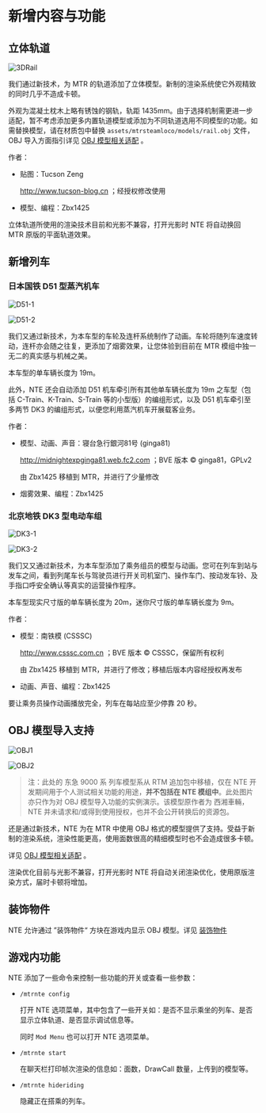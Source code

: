 # 新增内容与功能



## 立体轨道

![3DRail](img/3drail1.jpg)

我们通过新技术，为 MTR 的轨道添加了立体模型。新制的渲染系统使它外观精致的同时几乎不造成卡顿。

外观为混凝土枕木上略有锈蚀的钢轨，轨距 1435mm。由于选择机制需更进一步适配，暂不考虑添加更多内置轨道模型或添加为不同轨道选用不同模型的功能。如需替换模型，请在材质包中替换 `assets/mtrsteamloco/models/rail.obj` 文件，OBJ 导入方面指引详见 [OBJ 模型相关适配](objschem.md) 。

作者：

- 贴图：Tucson Zeng

  http://www.tucson-blog.cn ；经授权修改使用

- 模型、编程：Zbx1425

立体轨道所使用的渲染技术目前和光影不兼容，打开光影时 NTE 将自动换回 MTR 原版的平面轨道效果。



## 新增列车

### 日本国铁 D51 型蒸汽机车

![D51-1](img/d511.jpg)

![D51-2](img/d512.jpg)

我们又通过新技术，为本车型的车轮及连杆系统制作了动画。车轮将随列车速度转动，连杆亦会随之往复，更添加了烟雾效果，让您体验到目前在 MTR 模组中独一无二的真实感与机械之美。

本车型的单车辆长度为 19m。

此外，NTE 还会自动添加 D51 机车牵引所有其他单车辆长度为 19m 之车型（包括 C-Train、K-Train、S-Train 等的小型版）的编组形式，以及 D51 机车牵引至多两节 DK3 的编组形式，以便您利用蒸汽机车开展载客业务。

作者：

- 模型、动画、声音：寝台急行銀河81号 (ginga81) 

  http://midnightexpginga81.web.fc2.com ；BVE 版本 © ginga81，GPLv2

  由 Zbx1425 移植到 MTR，并进行了少量修改

- 烟雾效果、编程：Zbx1425



### 北京地铁 DK3 型电动车组

![DK3-1](img/dk31.jpg)

![DK3-2](img/dk32.jpg)

我们又又通过新技术，为本车型添加了乘务组员的模型与动画。您可在列车到站与发车之间，看到列尾车长与驾驶员进行开关司机室门、操作车门、按动发车铃、及手指口呼安全确认等真实的运营操作程序。

本车型现实尺寸版的单车辆长度为 20m，迷你尺寸版的单车辆长度为 9m。

作者：

- 模型：南铁模 (CSSSC)

  http://www.csssc.com.cn ；BVE 版本 © CSSSC，保留所有权利

  由 Zbx1425 移植到 MTR，并进行了修改；移植后版本内容经授权再发布

- 动画、声音、编程：Zbx1425

要让乘务员操作动画播放完全，列车在每站应至少停靠 20 秒。



## OBJ 模型导入支持

![OBJ1](img/obj1.jpg)

![OBJ2](img/obj2.jpg)

> 注：此处的 东急 9000 系 列车模型系从 RTM 追加包中移植，仅在 NTE 开发期间用于个人测试相关功能的用途，**并不包括在 NTE 模组中**。此处图片亦只作为对 OBJ 模型导入功能的实例演示。该模型原作者为 西湘車輛，NTE 并未请求和/或得到使用授权，也并不会公开转换后的资源包。

还是通过新技术，NTE 为在 MTR 中使用 OBJ 格式的模型提供了支持。受益于新制的渲染系统，渲染性能更高，使用面数很高的精细模型时也不会造成很多卡顿。

详见 [OBJ 模型相关适配](objschem.md) 。

渲染优化目前与光影不兼容，打开光影时 NTE 将自动关闭渲染优化，使用原版渲染方式，届时卡顿将增加。



## 装饰物件

NTE 允许通过 ”装饰物件“ 方块在游戏内显示 OBJ 模型。详见 [装饰物件](eyecandy.md)



## 游戏内功能

NTE 添加了一些命令来控制一些功能的开关或查看一些参数：

- `/mtrnte config`

  打开 NTE 选项菜单，其中包含了一些开关如：是否不显示乘坐的列车、是否显示立体轨道、是否显示调试信息等。
  
  同时 `Mod Menu` 也可以打开 NTE 选项菜单。

- `/mtrnte start`

  在聊天栏打印帧次渲染的信息如：面数，DrawCall 数量，上传到的模型等。

- `/mtrnte hideriding`

  隐藏正在搭乘的列车。